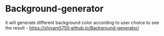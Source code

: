 # Background-generator
it will generate different background color according to user choice
to see the result - https://shivam5750.github.io/Background-generator/
